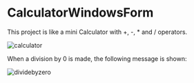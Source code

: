 # CalculatorWindowsForm
This project is like a mini Calculator with +, -, * and / operators.

![calculator](https://user-images.githubusercontent.com/56646631/121583295-bfd02280-ca38-11eb-9608-c382a35d1596.jpg)

When a division by 0 is made, the following message is shown:

![dividebyzero](https://user-images.githubusercontent.com/56646631/121583384-da0a0080-ca38-11eb-878f-0196911bf030.jpg)
